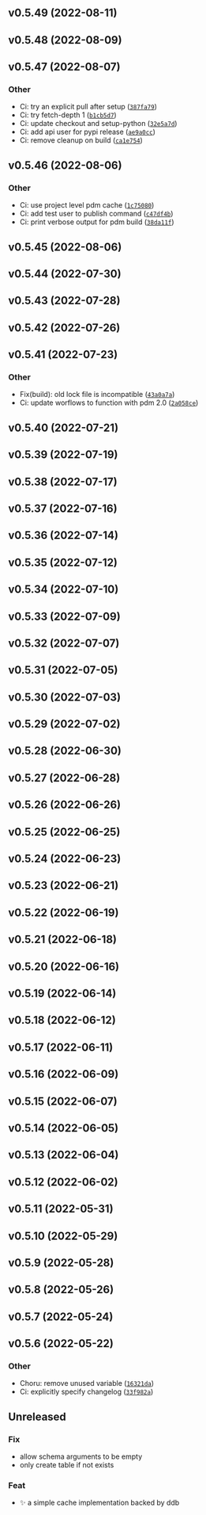 <!--next-version-placeholder-->

## v0.5.49 (2022-08-11)


## v0.5.48 (2022-08-09)


## v0.5.47 (2022-08-07)
### Other
* Ci: try an explicit pull after setup  ([`387fa79`](https://github.com/samarthj/py-ddbcache/commit/387fa79570a11174151d298256384390be8c7e29))
* Ci: try fetch-depth 1  ([`b1cb5d7`](https://github.com/samarthj/py-ddbcache/commit/b1cb5d7de27f8aba276e56abb9cd0b772a9afb56))
* Ci: update checkout and setup-python  ([`32e5a7d`](https://github.com/samarthj/py-ddbcache/commit/32e5a7dcad475e614b658f43c270f3d8b7c39155))
* Ci: add api user for pypi release  ([`ae9a0cc`](https://github.com/samarthj/py-ddbcache/commit/ae9a0cc309cfc8512421e0efe5e366089bb55d3d))
* Ci: remove cleanup on build  ([`ca1e754`](https://github.com/samarthj/py-ddbcache/commit/ca1e754006855086a3759ec5480e2030da870c11))

## v0.5.46 (2022-08-06)
### Other
* Ci: use project level pdm cache ([`1c75080`](https://github.com/samarthj/py-ddbcache/commit/1c750800d076fd2dd37982bf46f985f7293aacf1))
* Ci: add test user to publish command ([`c47df4b`](https://github.com/samarthj/py-ddbcache/commit/c47df4bb77f3f975da37b31c229dfc8e3394e399))
* Ci: print verbose output for pdm build ([`38da11f`](https://github.com/samarthj/py-ddbcache/commit/38da11f1d033bd50abe39748bcf2fd2ad6e8b5ea))

## v0.5.45 (2022-08-06)


## v0.5.44 (2022-07-30)


## v0.5.43 (2022-07-28)


## v0.5.42 (2022-07-26)


## v0.5.41 (2022-07-23)
### Other
* Fix(build): old lock file is incompatible  ([`43a0a7a`](https://github.com/samarthj/py-ddbcache/commit/43a0a7a942869d4c9f3f5d04da681470ac0ba394))
* Ci: update worflows to function with pdm 2.0  ([`2a058ce`](https://github.com/samarthj/py-ddbcache/commit/2a058cec2a2df1cff368cd631cee665e5ecd6aa2))

## v0.5.40 (2022-07-21)


## v0.5.39 (2022-07-19)


## v0.5.38 (2022-07-17)


## v0.5.37 (2022-07-16)


## v0.5.36 (2022-07-14)


## v0.5.35 (2022-07-12)


## v0.5.34 (2022-07-10)


## v0.5.33 (2022-07-09)


## v0.5.32 (2022-07-07)


## v0.5.31 (2022-07-05)


## v0.5.30 (2022-07-03)


## v0.5.29 (2022-07-02)


## v0.5.28 (2022-06-30)


## v0.5.27 (2022-06-28)


## v0.5.26 (2022-06-26)


## v0.5.25 (2022-06-25)


## v0.5.24 (2022-06-23)


## v0.5.23 (2022-06-21)


## v0.5.22 (2022-06-19)


## v0.5.21 (2022-06-18)


## v0.5.20 (2022-06-16)


## v0.5.19 (2022-06-14)


## v0.5.18 (2022-06-12)


## v0.5.17 (2022-06-11)


## v0.5.16 (2022-06-09)


## v0.5.15 (2022-06-07)


## v0.5.14 (2022-06-05)


## v0.5.13 (2022-06-04)


## v0.5.12 (2022-06-02)


## v0.5.11 (2022-05-31)


## v0.5.10 (2022-05-29)


## v0.5.9 (2022-05-28)


## v0.5.8 (2022-05-26)


## v0.5.7 (2022-05-24)


## v0.5.6 (2022-05-22)
### Other
* Choru: remove unused variable  ([`16321da`](https://github.com/samarthj/py-ddbcache/commit/16321dacbe1be76b2385d1cb5567a32a5587769f))
* Ci: explicitly specify changelog ([`33f982a`](https://github.com/samarthj/py-ddbcache/commit/33f982a055e66bb6adfc94716ffc6a85827dc353))
## Unreleased

### Fix

- allow schema arguments to be empty
- only create table if not exists

### Feat

- :sparkles: a simple cache implementation backed by ddb
